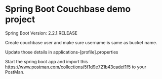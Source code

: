 # Spring Boot Couchbase demo project

Spring Boot Version: 2.2.1.RELEASE

Create couchbase user and make sure username is same as bucket name.

Update those details in applications-[profile].properties

Start the spring boot app and import this https://www.postman.com/collections/5f1d9e721b43cadef1f5 to your PostMan.
